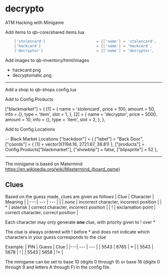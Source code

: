 # decrypto
ATM Hacking with Minigame

Add items to qb-core/shared
items.lua

```lua
	['stolencard'] 				 		 = {['name'] = 'stolencard', 			    		['label'] = 'Stolen ATM Card', 					['weight'] = 100, 	['type'] = 'item', 		['image'] = 'visacard.png', 				['unique'] = false, 	['useable'] = true, 	['shouldClose'] = true,   ['combinable'] = {accept = {'electronickit'}, reward = 'hackcard', anim = {['dict'] = 'anim@amb@business@bgen@bgen_inspecting@', ['lib'] = 'inspecting_low_idle_01_inspector', ['text'] = 'Crafting ATM hacking card', ['timeOut'] = 7500,}},   ['description'] = 'What will you do with someone else\'s ATM card?'},
	['hackcard'] 				 		 = {['name'] = 'hackcard', 			    		['label'] = 'Hacking Card', 					['weight'] = 100, 	['type'] = 'item', 		['image'] = 'hackcard.png', 				['unique'] = false, 	['useable'] = true, 	['shouldClose'] = false,   ['combinable'] = nil,   ['description'] = 'Modified debit card'},
	['decryptor'] 				 		 = {['name'] = 'decryptor', 			    		['label'] = 'Decrypt-o-matic', 					['weight'] = 300, 	['type'] = 'item', 		['image'] = 'decryptomatic.png', 				['unique'] = true, 	['useable'] = true, 	['shouldClose'] = false,   ['combinable'] = nil,   ['description'] = 'Decrypt PIN based encryptions'},
```

Add images to qb-inventory/html/images

- hackcard.png
- decryptomatic.png

-----

Add a shop to qb-shops
config.lua

Add to Config.Products

["blackmarket"] = {
	[1] = {
		name = 'stolencard',
		price = 100,
		amount = 50,
		info = {},
		type = 'item',
		slot = 1,
	},
	[2] = {
		name = 'decryptor',
		price = 5000,
		amount = 10,
		info = {},
		type = 'item',
		slot = 2,
	},
},

Add to Config.Locations

-- Black Market Locations
["backdoor"] = {
	["label"] = "Back Door",
	["coords"] = {
		[1] = vector3(1194.16, 2721.67, 38.81)
	},
	["products"] = Config.Products["blackmarket"],
	["showblip"] = false,
	["blipsprite"] = 52
},
	
-----

The minigame is based on Matermind
https://en.wikipedia.org/wiki/Mastermind_(board_game)

## Clues
Based on the guess made, clues are given as follows
| Clue | Character | Meaning |
|:---:| --- | --- |
|  | *none* | incorrect character, incorrect position |
| * | asterisk | correct character, incorrect position |
| ! | exclamation point | correct character, correct position |

Each character may only generate **one** clue, with priority given to ! over *

The clue is always ordered with ! before * and does not indicate which characters in your guess corresponds to the clue

Example:
| PIN | Guess | Clue |
|---| --- | --- |
| 5543 | 8765 | * |
| 5543 | 5678 | ! |
| 5543 | 5658 | !* |

The minigame can be set to base 10 (digits 0 through 9) or base 16 (digits 0 through 9 and letters A through F) in the config file.
